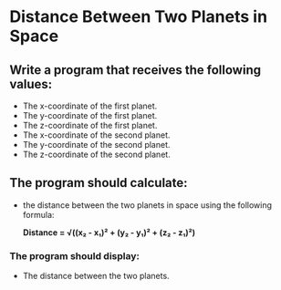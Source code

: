 # Distance Between Two Planets in Space

## Write a program that receives the following values:
* The x-coordinate of the first planet.
* The y-coordinate of the first planet.
* The z-coordinate of the first planet.
* The x-coordinate of the second planet.
* The y-coordinate of the second planet.
* The z-coordinate of the second planet.

## The program should calculate:
 * the distance between the two planets in space using the following formula:

   **Distance = √((x₂ - x₁)² + (y₂ - y₁)² + (z₂ - z₁)²)**

### The program should display:
* The distance between the two planets.